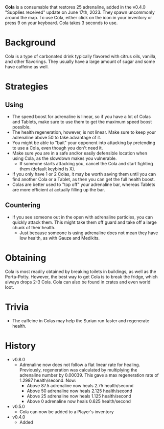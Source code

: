 **Cola** is a consumable that restores 25 adrenaline, added in the v0.4.0 "Supplies received" update on June 17th, 2023. They spawn uncommonly around the map. To use Cola, either click on the icon in your inventory or press 9 on your keyboard. Cola takes 3 seconds to use.

# Background

Cola is a type of carbonated drink typically flavored with citrus oils, vanilla, and other flavorings. They usually have a large amount of sugar and some have caffeine as well.

# Strategies

## Using

- The speed boost for adrenaline is linear, so if you have a lot of Colas and Tablets, make sure to use them to get the maximum speed boost possible.
- The health regeneration, however, is not linear. Make sure to keep your adrenaline above 50 to take advantage of it.
- You might be able to "bait" your opponent into attacking by pretending to use a Cola, even though you don't need it.
- Make sure you are in a safe and/or easily defensible location when using Cola, as the slowdown makes you vulnerable.
  - If someone starts attacking you, cancel the Cola and start fighting them (default keybind is X).
- If you only have 1 or 2 Colas, it may be worth saving them until you can find another Cola or a Tablet, as then you can get the full health boost.
- Colas are better used to "top off" your adrenaline bar, whereas Tablets are more efficient at actually filling up the bar.

## Countering

- If you see someone out in the open with adrenaline particles, you can quickly attack them. This might take them off guard and take off a large chunk of their health.
  - Just because someone is using adrenaline does not mean they have low health, as with Gauze and Medikits.

# Obtaining

Cola is most readily obtained by breaking toilets in buildings, as well as the Porta-Potty. However, the best way to get Cola is to break the fridge, which always drops 2-3 Cola. Cola can also be found in crates and even world loot.

# Trivia

- The caffeine in Colas may help the Surian run faster and regenerate health.

# History

- v0.8.0
  - Adrenaline now does not follow a flat linear rate for healing. Previously, regeneration was calculated by multiplying the adrenaline number by 0.00039. This gave a max regeneration rate of 1.2987 health/second. Now:
    - Above 87.5 adrenaline now heals 2.75 health/second
    - Above 50 adrenaline now heals 2.125 health/second
    - Above 25 adrenaline now heals 1.125 health/second
    - Above 0 adrenaline now heals 0.625 health/second
- v0.5.0
  - Cola can now be added to a Player's inventory
- v0.4.0
  - Added
